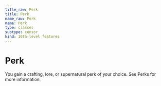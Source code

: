 ```yaml
---
title_raw: Perk
title: Perk
name_raw: Perk
name: Perk
type: classes
subtype: censor
kind: 10th-level features
---
```


# Perk

You gain a crafting, lore, or supernatural perk of your choice. See Perks for more information.
